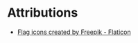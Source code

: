 # Attributions
- [Flag icons created by Freepik - Flaticon](https://www.flaticon.com/packs/flags-17)

